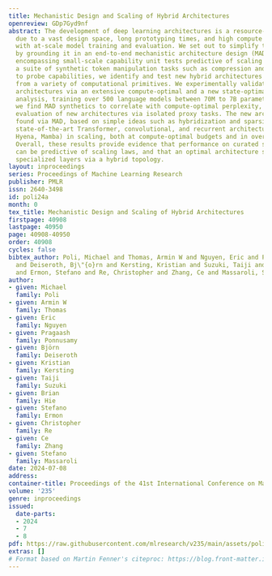 ```yaml
---
title: Mechanistic Design and Scaling of Hybrid Architectures
openreview: GDp7Gyd9nf
abstract: The development of deep learning architectures is a resource-demanding process,
  due to a vast design space, long prototyping times, and high compute costs associated
  with at-scale model training and evaluation. We set out to simplify this process
  by grounding it in an end-to-end mechanistic architecture design (MAD) pipeline,
  encompassing small-scale capability unit tests predictive of scaling laws. Through
  a suite of synthetic token manipulation tasks such as compression and recall, designed
  to probe capabilities, we identify and test new hybrid architectures constructed
  from a variety of computational primitives. We experimentally validate the resulting
  architectures via an extensive compute-optimal and a new state-optimal scaling law
  analysis, training over 500 language models between 70M to 7B parameters. Surprisingly,
  we find MAD synthetics to correlate with compute-optimal perplexity, enabling accurate
  evaluation of new architectures via isolated proxy tasks. The new architectures
  found via MAD, based on simple ideas such as hybridization and sparsity, outperform
  state-of-the-art Transformer, convolutional, and recurrent architectures (Transformer++,
  Hyena, Mamba) in scaling, both at compute-optimal budgets and in overtrained regimes.
  Overall, these results provide evidence that performance on curated synthetic tasks
  can be predictive of scaling laws, and that an optimal architecture should leverage
  specialized layers via a hybrid topology.
layout: inproceedings
series: Proceedings of Machine Learning Research
publisher: PMLR
issn: 2640-3498
id: poli24a
month: 0
tex_title: Mechanistic Design and Scaling of Hybrid Architectures
firstpage: 40908
lastpage: 40950
page: 40908-40950
order: 40908
cycles: false
bibtex_author: Poli, Michael and Thomas, Armin W and Nguyen, Eric and Ponnusamy, Pragaash
  and Deiseroth, Bj\"{o}rn and Kersting, Kristian and Suzuki, Taiji and Hie, Brian
  and Ermon, Stefano and Re, Christopher and Zhang, Ce and Massaroli, Stefano
author:
- given: Michael
  family: Poli
- given: Armin W
  family: Thomas
- given: Eric
  family: Nguyen
- given: Pragaash
  family: Ponnusamy
- given: Björn
  family: Deiseroth
- given: Kristian
  family: Kersting
- given: Taiji
  family: Suzuki
- given: Brian
  family: Hie
- given: Stefano
  family: Ermon
- given: Christopher
  family: Re
- given: Ce
  family: Zhang
- given: Stefano
  family: Massaroli
date: 2024-07-08
address:
container-title: Proceedings of the 41st International Conference on Machine Learning
volume: '235'
genre: inproceedings
issued:
  date-parts:
  - 2024
  - 7
  - 8
pdf: https://raw.githubusercontent.com/mlresearch/v235/main/assets/poli24a/poli24a.pdf
extras: []
# Format based on Martin Fenner's citeproc: https://blog.front-matter.io/posts/citeproc-yaml-for-bibliographies/
---
```

